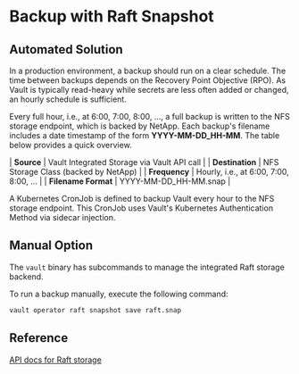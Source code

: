 # Backup with Raft Snapshot

## Automated Solution

In a production environment, a backup should run on a clear schedule.
The time between backups depends on the Recovery Point Objective (RPO).
As Vault is typically read-heavy while secrets are less often added or changed,
an hourly schedule is sufficient.

Every full hour, i.e., at 6:00, 7:00, 8:00, ..., a full backup is written to the
NFS storage endpoint, which is backed by NetApp.
Each backup's filename includes a date timestamp of the form **YYYY-MM-DD_HH-MM**.
The table below provides a quick overview.

| **Source**          | Vault Integrated Storage via Vault API call |
| **Destination**     | NFS Storage Class (backed by NetApp)        |
| **Frequency**       | Hourly, i.e., at 6:00, 7:00, 8:00, ...      |
| **Filename Format** | YYYY-MM-DD_HH-MM.snap                       |

A Kubernetes CronJob is defined to backup Vault every hour to the NFS storage endpoint.
This CronJob uses Vault's Kubernetes Authentication Method via sidecar injection.

## Manual Option

The `vault` binary has subcommands to manage the integrated Raft storage backend.

To run a backup manually, execute the following command:

```bash
vault operator raft snapshot save raft.snap
```

## Reference

[API docs for Raft storage](https://www.vaultproject.io/api-docs/system/storage/raft)
